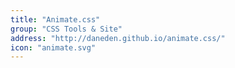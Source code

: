 ```yaml
---
title: "Animate.css"
group: "CSS Tools & Site"
address: "http://daneden.github.io/animate.css/"
icon: "animate.svg"
---
```

